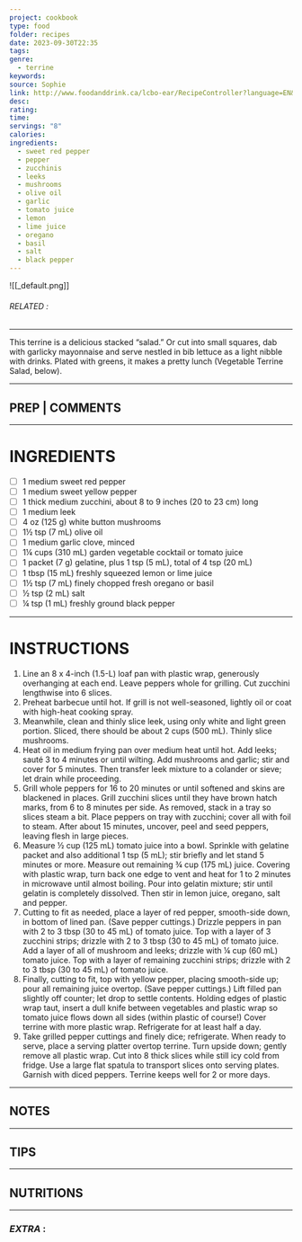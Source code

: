 ```yaml
---
project: cookbook
type: food
folder: recipes
date: 2023-09-30T22:35
tags: 
genre:
  - terrine
keywords: 
source: Sophie
link: http://www.foodanddrink.ca/lcbo-ear/RecipeController?language=EN&recipeType=1&action=recipe&recipeID=6234
desc: 
rating: 
time: 
servings: "8"
calories: 
ingredients:
  - sweet red pepper
  - pepper
  - zucchinis
  - leeks
  - mushrooms
  - olive oil
  - garlic
  - tomato juice
  - lemon
  - lime juice
  - oregano
  - basil
  - salt
  - black pepper
---
```


![[_default.png]]
###### *RELATED* : 
---
This terrine is a delicious stacked “salad.” Or cut into small squares, dab with garlicky mayonnaise and serve nestled in bib lettuce as a light nibble with drinks. Plated with greens, it makes a pretty lunch (Vegetable Terrine Salad, below).

---
## PREP | COMMENTS



---
# INGREDIENTS

- [ ] 1 medium sweet red pepper
- [ ] 1 medium sweet yellow pepper
- [ ] 1 thick medium zucchini, about 8 to 9 inches (20 to 23 cm) long
- [ ] 1 medium leek
- [ ] 4 oz (125 g) white button mushrooms
- [ ] 1½ tsp (7 mL) olive oil
- [ ] 1 medium garlic clove, minced
- [ ] 1¼ cups (310 mL) garden vegetable cocktail or tomato juice
- [ ] 1 packet (7 g) gelatine, plus 1 tsp (5 mL), total of 4 tsp (20 mL)
- [ ] 1 tbsp (15 mL) freshly squeezed lemon or lime juice
- [ ] 1½ tsp (7 mL) finely chopped fresh oregano or basil
- [ ] ½ tsp (2 mL) salt
- [ ] ¼ tsp (1 mL) freshly ground black pepper

---
# INSTRUCTIONS

1. Line an 8 x 4-inch (1.5-L) loaf pan with plastic wrap, generously overhanging at each end. Leave peppers whole for grilling. Cut zucchini lengthwise into 6 slices.
2. Preheat barbecue until hot. If grill is not well-seasoned, lightly oil or coat with high-heat cooking spray.
3. Meanwhile, clean and thinly slice leek, using only white and light green portion. Sliced, there should be about 2 cups (500 mL). Thinly slice mushrooms.
4. Heat oil in medium frying pan over medium heat until hot. Add leeks; sauté 3 to 4 minutes or until wilting. Add mushrooms and garlic; stir and cover for 5 minutes. Then transfer leek mixture to a colander or sieve; let drain while proceeding.
5. Grill whole peppers for 16 to 20 minutes or until softened and skins are blackened in places. Grill zucchini slices until they have brown hatch marks, from 6 to 8 minutes per side. As removed, stack in a tray so slices steam a bit. Place peppers on tray with zucchini; cover all with foil to steam. After about 15 minutes, uncover, peel and seed peppers, leaving flesh in large pieces.
6. Measure ½ cup (125 mL) tomato juice into a bowl. Sprinkle with gelatine packet and also additional 1 tsp (5 mL); stir briefly and let stand 5 minutes or more. Measure out remaining ¾ cup (175 mL) juice. Covering with plastic wrap, turn back one edge to vent and heat for 1 to 2 minutes in microwave until almost boiling. Pour into gelatin mixture; stir until gelatin is completely dissolved. Then stir in lemon juice, oregano, salt and pepper.
7. Cutting to fit as needed, place a layer of red pepper, smooth-side down, in bottom of lined pan. (Save pepper cuttings.) Drizzle peppers in pan with 2 to 3 tbsp (30 to 45 mL) of tomato juice. Top with a layer of 3 zucchini strips; drizzle with 2 to 3 tbsp (30 to 45 mL) of tomato juice. Add a layer of all of mushroom and leeks; drizzle with ¼ cup (60 mL) tomato juice. Top with a layer of remaining zucchini strips; drizzle with 2 to 3 tbsp (30 to 45 mL) of tomato juice.
8. Finally, cutting to fit, top with yellow pepper, placing smooth-side up; pour all remaining juice overtop. (Save pepper cuttings.) Lift filled pan slightly off counter; let drop to settle contents. Holding edges of plastic wrap taut, insert a dull knife between vegetables and plastic wrap so tomato juice flows down all sides (within plastic of course!) Cover terrine with more plastic wrap. Refrigerate for at least half a day.
9. Take grilled pepper cuttings and finely dice; refrigerate. When ready to serve, place a serving platter overtop terrine. Turn upside down; gently remove all plastic wrap. Cut into 8 thick slices while still icy cold from fridge. Use a large flat spatula to transport slices onto serving plates. Garnish with diced peppers. Terrine keeps well for 2 or more days.

---
## NOTES



---
## TIPS



---
## NUTRITIONS



---
### *EXTRA* :



